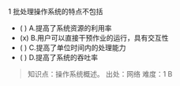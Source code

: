 1
批处理操作系统的特点不包括
- ( ) A.提高了系统资源的利用率 
- (x) B.用户可以直接干预作业的运行，具有交互性 
- ( ) C.提高了单位时间内的处理能力 
- ( ) D.提高了系统的吞吐率

> 知识点：操作系统概述。
> 出处：网络
> 难度：1
> B
